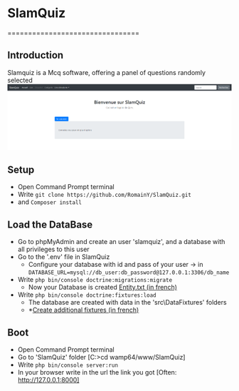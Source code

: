 # SlamQuiz
================================
## Introduction
Slamquiz is a Mcq software, offering a panel of questions randomly selected 
![Accueil](https://raw.githubusercontent.com/RomainY/SlamQuiz/develop/assets/screenshot_home.PNG)

## Setup
* Open Command Prompt terminal
* Write `git clone https://github.com/RomainY/SlamQuiz.git`
* and `Composer install`

## Load the DataBase
* Go to phpMyAdmin and create an user 'slamquiz', and a database with all privileges to this user
* Go to the '.env' file in SlamQuiz
	* Configure your database with id and pass of your user -> in 										`DATABASE_URL=mysql://db_user:db_password@127.0.0.1:3306/db_name`
* Write `php bin/console doctrine:migrations:migrate`
	* Now your Database is created
 	[Entity.txt (in french)](https://github.com/RomainY/SlamQuiz/blob/develop/Astuces/00_symf_category_entity.txt)
* Write `php bin/console doctrine:fixtures:load`
	* The  database are created with data in the 'src\DataFixtures' folders
	* *[Create additional fixtures (in french)](https://github.com/RomainY/SlamQuiz/blob/develop/Astuces/02_create_category_fixtures.txt)


## Boot 
* Open Command Prompt terminal
* Go to 'SlamQuiz' folder [C:\>cd wamp64/www/SlamQuiz]
* Write `php bin/console server:run`
* In your browser write in the url the link you got [Often: http://127.0.0.1:8000]

